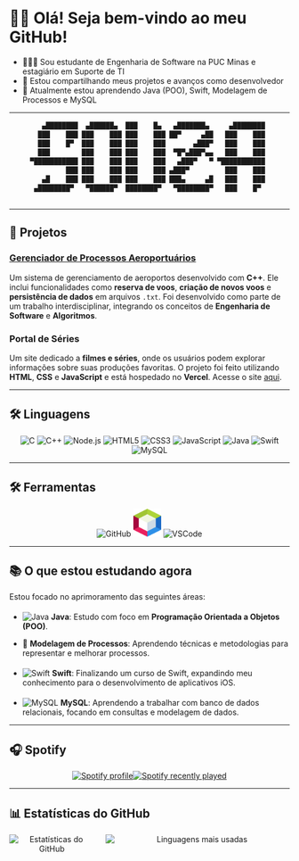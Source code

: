 # 👋🏿 Olá! Seja bem-vindo ao meu GitHub!

- 👨🏽‍💻 Sou estudante de Engenharia de Software na PUC Minas e estagiário em Suporte de TI
- 🚀 Estou compartilhando meus projetos e avanços como desenvolvedor
- 🌱 Atualmente estou aprendendo Java (POO), Swift, Modelagem de Processos e MySQL

---

<div align="center">

```text
   ▄████████  ▄██████▄  ███    █▄   ▄███████▄     ▄████████ 
  ███    ███ ███    ███ ███    ███ ██▀     ▄██   ███    ███ 
  ███    █▀  ███    ███ ███    ███       ▄███▀   ███    ███ 
  ███        ███    ███ ███    ███  ▀█▀▄███▀▄▄   ███    ███ 
▀███████████ ███    ███ ███    ███   ▄███▀   ▀ ▀███████████ 
         ███ ███    ███ ███    ███ ▄███▀         ███    ███ 
   ▄█    ███ ███    ███ ███    ███ ███▄     ▄█   ███    ███ 
 ▄████████▀   ▀██████▀  ████████▀   ▀████████▀   ███    █▀  
                                                             
```                                        

</div>

---

## 🚀 Projetos

### **[Gerenciador de Processos Aeroportuários](https://github.com/GabrielVSL/GSA-GerenciadorSistemaAeroportuario)**
Um sistema de gerenciamento de aeroportos desenvolvido com **C++**. Ele inclui funcionalidades como **reserva de voos**, **criação de novos voos** e **persistência de dados** em arquivos `.txt`. Foi desenvolvido como parte de um trabalho interdisciplinar, integrando os conceitos de **Engenharia de Software** e **Algoritmos**.

### **Portal de Séries**
Um site dedicado a **filmes e séries**, onde os usuários podem explorar informações sobre suas produções favoritas. O projeto foi feito utilizando **HTML**, **CSS** e **JavaScript** e está hospedado no **Vercel**. Acesse o site [aqui](https://portal-de-series-five.vercel.app/).

---

## 🛠️ Linguagens

<div align="center">
  <img src="https://cdn.jsdelivr.net/gh/devicons/devicon/icons/c/c-original.svg" alt="C" width="50" height="50"/>
  <img src="https://cdn.jsdelivr.net/gh/devicons/devicon/icons/cplusplus/cplusplus-original.svg" alt="C++" width="50" height="50"/>
  <img src="https://cdn.jsdelivr.net/gh/devicons/devicon/icons/nodejs/nodejs-original.svg" alt="Node.js" width="60" height="60"/>
  <img src="https://cdn.jsdelivr.net/gh/devicons/devicon/icons/html5/html5-original.svg" alt="HTML5" width="50" height="50"/>
  <img src="https://cdn.jsdelivr.net/gh/devicons/devicon/icons/css3/css3-original.svg" alt="CSS3" width="50" height="50"/>
  <img src="https://cdn.jsdelivr.net/gh/devicons/devicon/icons/javascript/javascript-original.svg" alt="JavaScript" width="50" height="50"/>
  <img src="https://cdn.jsdelivr.net/gh/devicons/devicon/icons/java/java-original.svg" alt="Java" width="50" height="50"/>
  <img src="https://cdn.jsdelivr.net/gh/devicons/devicon/icons/swift/swift-original.svg" alt="Swift" width="50" height="50"/>
  <img src="https://cdn.jsdelivr.net/gh/devicons/devicon/icons/mysql/mysql-original.svg" alt="MySQL" width="50" height="50"/>
</div>

---

## 🛠️ Ferramentas

<div align="center">
  <img src="https://cdn.jsdelivr.net/gh/devicons/devicon/icons/github/github-original.svg" alt="GitHub" width="50" height="50"/>
  <img src="img/apache_netbeans.png" alt="Apache NetBeans" width="50" height="50"/>
  <img src="https://cdn.jsdelivr.net/gh/devicons/devicon/icons/vscode/vscode-original.svg" alt="VSCode" width="50" height="50"/>
</div>

---

## 📚 O que estou estudando agora

Estou focado no aprimoramento das seguintes áreas:

- <img src="https://cdn.jsdelivr.net/gh/devicons/devicon/icons/java/java-original.svg" alt="Java" style="margin-top: 5px;" width="15" height="15"/>  **Java**: Estudo com foco em **Programação Orientada a Objetos (POO)**.

- 🔄 **Modelagem de Processos**: Aprendendo técnicas e metodologias para representar e melhorar processos.

- <img src="https://cdn.jsdelivr.net/gh/devicons/devicon/icons/swift/swift-original.svg" alt="Swift" style="margin-top: 5px;" width="15" height="15"/>  **Swift**: Finalizando um curso de Swift, expandindo meu conhecimento para o desenvolvimento de aplicativos iOS.

- <img src="https://cdn.jsdelivr.net/gh/devicons/devicon/icons/mysql/mysql-original.svg" alt="MySQL" style="margin-top: 5px;" width="15" height="15"/>  **MySQL**: Aprendendo a trabalhar com banco de dados relacionais, focando em consultas e modelagem de dados.

---

## 🎧 Spotify

<div align="center" style="display: flex; justify-content: center; align-items: center; gap: 20px, height: 100vh;">
  <!-- Spotify Profile -->
  <a href="https://github.com/kittinan/spotify-github-profile">
    <img src="https://spotify-github-profile.kittinanx.com/api/view?uid=21p5h6nt3tx7gf46zj5gbpaja&cover_image=true&theme=compact&show_offline=false&background_color=0e0e0e&interchange=false" alt="Spotify profile" />
  </a>

  <!-- Recently Played Songs -->
  <a href="https://open.spotify.com/user/btrxlm9vlgm4f3g1gl8ldxs4a">
    <img src="https://spotify-recently-played-readme.vercel.app/api?user=21p5h6nt3tx7gf46zj5gbpaja" alt="Spotify recently played" style="height: 400px;" />
  </a>
</div>

---

## 📊 Estatísticas do GitHub

<div align="center" style="display: flex; justify-content: center; gap: 20px;">
  <img height=150em" src="https://github-readme-stats.vercel.app/api?username=GabrielVSL&show_icons=true&theme=dark" alt="Estatísticas do GitHub"/>
  <img width="350em" src="https://github-readme-stats.vercel.app/api/top-langs/?username=GabrielVSL&layout=compact&theme=dark" alt="Linguagens mais usadas"/>
</div>



